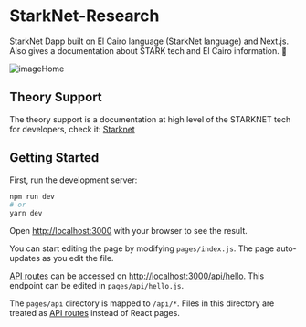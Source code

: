# StarkNet-Research

StarkNet Dapp built on El Cairo language (StarkNet language) and Next.js. Also gives a documentation about STARK tech and El Cairo information. 📝

![imageHome](https://raw.githubusercontent.com/RafaBlockDev/StarkNet-Research/main/public/Starknet.png)

## Theory Support

The theory support is a documentation at high level of the STARKNET tech for developers, check it: [Starknet](https://www.notion.so/Starknet-0bc17203f0cd4345abf56d8103905d28)

## Getting Started

First, run the development server:

```bash
npm run dev
# or
yarn dev
```

Open [http://localhost:3000](http://localhost:3000) with your browser to see the result.

You can start editing the page by modifying `pages/index.js`. The page auto-updates as you edit the file.

[API routes](https://nextjs.org/docs/api-routes/introduction) can be accessed on [http://localhost:3000/api/hello](http://localhost:3000/api/hello). This endpoint can be edited in `pages/api/hello.js`.

The `pages/api` directory is mapped to `/api/*`. Files in this directory are treated as [API routes](https://nextjs.org/docs/api-routes/introduction) instead of React pages.
